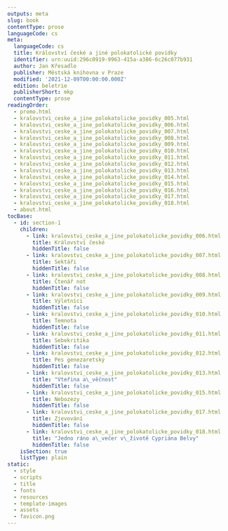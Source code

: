 ```yaml
---
outputs: meta
slug: book
contentType: prose
languageCode: cs
meta:
  languageCode: cs
  title: Království české a jiné polokatolické povídky
  identifier: urn:uuid:296c0919-9963-415a-a386-6c26c077b931
  author: Jan Křesadlo
  publisher: Městská knihovna v Praze
  modified: '2021-12-09T00:00:00.000Z'
  edition: beletrie
  publisherShort: mkp
  contentType: prose
readingOrder:
  - promo.html
  - kralovstvi_ceske_a_jine_polokatolicke_povidky_005.html
  - kralovstvi_ceske_a_jine_polokatolicke_povidky_006.html
  - kralovstvi_ceske_a_jine_polokatolicke_povidky_007.html
  - kralovstvi_ceske_a_jine_polokatolicke_povidky_008.html
  - kralovstvi_ceske_a_jine_polokatolicke_povidky_009.html
  - kralovstvi_ceske_a_jine_polokatolicke_povidky_010.html
  - kralovstvi_ceske_a_jine_polokatolicke_povidky_011.html
  - kralovstvi_ceske_a_jine_polokatolicke_povidky_012.html
  - kralovstvi_ceske_a_jine_polokatolicke_povidky_013.html
  - kralovstvi_ceske_a_jine_polokatolicke_povidky_014.html
  - kralovstvi_ceske_a_jine_polokatolicke_povidky_015.html
  - kralovstvi_ceske_a_jine_polokatolicke_povidky_016.html
  - kralovstvi_ceske_a_jine_polokatolicke_povidky_017.html
  - kralovstvi_ceske_a_jine_polokatolicke_povidky_018.html
  - about.html
tocBase:
  - id: section-1
    children:
      - link: kralovstvi_ceske_a_jine_polokatolicke_povidky_006.html
        title: Království české
        hiddenTitle: false
      - link: kralovstvi_ceske_a_jine_polokatolicke_povidky_007.html
        title: Sektáři
        hiddenTitle: false
      - link: kralovstvi_ceske_a_jine_polokatolicke_povidky_008.html
        title: Čtenář not
        hiddenTitle: false
      - link: kralovstvi_ceske_a_jine_polokatolicke_povidky_009.html
        title: Výletníci
        hiddenTitle: false
      - link: kralovstvi_ceske_a_jine_polokatolicke_povidky_010.html
        title: Temnota
        hiddenTitle: false
      - link: kralovstvi_ceske_a_jine_polokatolicke_povidky_011.html
        title: Sebekritika
        hiddenTitle: false
      - link: kralovstvi_ceske_a_jine_polokatolicke_povidky_012.html
        title: Pes genezaretský
        hiddenTitle: false
      - link: kralovstvi_ceske_a_jine_polokatolicke_povidky_013.html
        title: "Vteřina a\_věčnost"
        hiddenTitle: false
      - link: kralovstvi_ceske_a_jine_polokatolicke_povidky_015.html
        title: Nebozezy
        hiddenTitle: false
      - link: kralovstvi_ceske_a_jine_polokatolicke_povidky_017.html
        title: Zjevování
        hiddenTitle: false
      - link: kralovstvi_ceske_a_jine_polokatolicke_povidky_018.html
        title: "Jedno ráno a\_večer v\_životě Cypriána Belvy"
        hiddenTitle: false
    isSection: true
    listType: plain
static:
  - style
  - scripts
  - title
  - fonts
  - resources
  - template-images
  - assets
  - favicon.png
---
```

